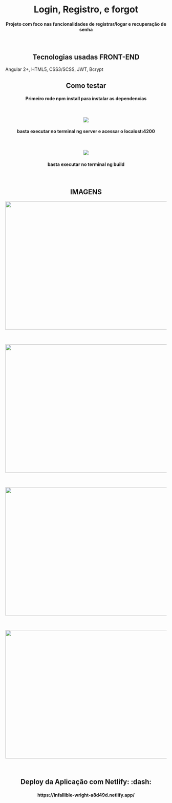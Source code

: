 <h1 align="center"> Login, Registro, e forgot </h1>
<h4 align="center"> Projeto com foco nas funcionalidades de registrar/logar e recuperação de senha </h4><br />

<h2 align="center"> Tecnologias usadas <span>FRONT-END</span> </h2>
<h4p align="center"> Angular 2+, HTML5, CSS3/SCSS, JWT, Bcrypt </h4><br />

<h2 align="center"> Como testar </h2>
<h4>Primeiro rode npm install para instalar as dependencias</h4><br />
<p align="center">
<img src="https://img.shields.io/static/v1?label=angular&message=SERVE&color=red&style=for-the-badge&logo=ANGULAR"/>
</p>
<h4 align="center"> basta executar no terminal ng server e acessar o localost:4200 </h4><br />

<p align="center">
<img src="https://img.shields.io/static/v1?label=angular&message=BUILD&color=red&style=for-the-badge&logo=ANGULAR"/>
</p>
<h4 align="center"> basta executar no terminal ng build </h4><br />

<h2 align="center"><span>IMAGENS</span> </h2>
<p align="center"> 
<img width="600" height="400" src="https://i.ibb.co/Vxn5yG3/asdas.png"/>
</p><br />

<p align="center"> 
<img width="600" height="400" src="https://i.ibb.co/rwQLYTP/asdass.png"/>
</p><br />

<p align="center"> 
<img width="600" height="400" src="https://i.ibb.co/ScN45nv/asdasa.png"/>
</p><br />

<p align="center"> 
<img width="600" height="400" src="https://i.ibb.co/vJSTTcx/Captura-de-tela-de-2020-08-05-20-41-56.png"/>
</p><br />

<h2 align="center"> Deploy da Aplicação com Netlify: :dash: </h2>
<h4 align="center"> https://infallible-wright-a8d49d.netlify.app/ </h4>
